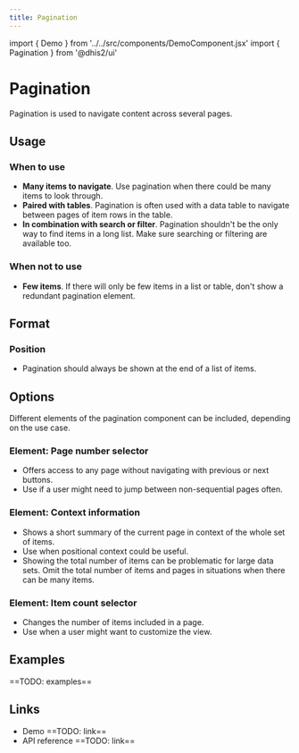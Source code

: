 ```yaml
---
title: Pagination
---
```


import { Demo } from '../../src/components/DemoComponent.jsx'
import { Pagination } from '@dhis2/ui'

# Pagination

Pagination is used to navigate content across several pages.

<Demo>
    <Pagination page={2} pageCount={10} pageSize={50} total={430}/>
</Demo>

## Usage

### When to use

-   **Many items to navigate**. Use pagination when there could be many items to look through.
-   **Paired with tables**. Pagination is often used with a data table to navigate between pages of item rows in the table.
-   **In combination with search or filter**. Pagination shouldn't be the only way to find items in a long list. Make sure searching or filtering are available too.

### When not to use

-   **Few items**. If there will only be few items in a list or table, don't show a redundant pagination element.

## Format

### Position

-   Pagination should always be shown at the end of a list of items.

## Options

Different elements of the pagination component can be included, depending on the use case.

### Element: Page number selector

<Demo>
    <Pagination page={2} pageCount={10} pageSize={50} total={430} hidePageSizeSelect hidePageSummary/>
</Demo>

-   Offers access to any page without navigating with previous or next buttons.
-   Use if a user might need to jump between non-sequential pages often.

### Element: Context information

<Demo>
    <Pagination page={2} pageCount={10} pageSize={50} total={430} hidePageSelect hidePageSizeSelect/>
</Demo>

-   Shows a short summary of the current page in context of the whole set of items.
-   Use when positional context could be useful.
-   Showing the total number of items can be problematic for large data sets. Omit the total number of items and pages in situations when there can be many items.

### Element: Item count selector

<Demo>
    <Pagination page={2} pageCount={10} pageSize={50} total={430} hidePageSelect hidePageSummary/>
</Demo>

-   Changes the number of items included in a page.
-   Use when a user might want to customize the view.

## Examples

==TODO: examples==

## Links

-   Demo ==TODO: link==
-   API reference ==TODO: link==
